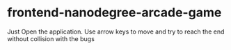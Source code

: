 frontend-nanodegree-arcade-game
===============================

Just Open the application.
Use arrow keys to move and try to reach the end without collision with the bugs
